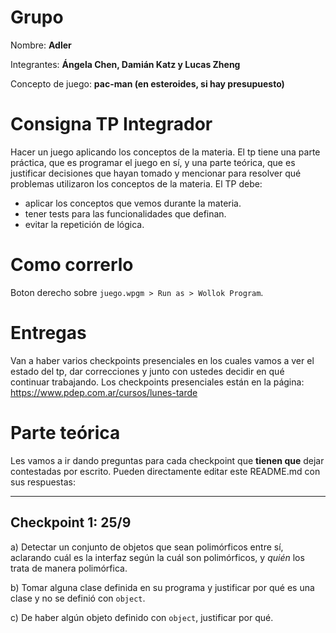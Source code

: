 # Grupo

Nombre: **Adler**

Integrantes: **Ángela Chen, Damián Katz y Lucas Zheng**

Concepto de juego: **pac-man (en esteroides, si hay presupuesto)**

# Consigna TP Integrador

Hacer un juego aplicando los conceptos de la materia. El tp tiene una parte práctica, que es programar el juego en sí, y una parte teórica, que es justificar decisiones que hayan tomado y mencionar para resolver qué problemas utilizaron los conceptos de la materia.
El TP debe:
- aplicar los conceptos que vemos durante la materia.
- tener tests para las funcionalidades que definan.
- evitar la repetición de lógica.

# Como correrlo

Boton derecho sobre `juego.wpgm > Run as > Wollok Program`.

# Entregas

Van a haber varios checkpoints presenciales en los cuales vamos a ver el estado del tp, dar correcciones y junto con ustedes decidir en qué continuar trabajando.
Los checkpoints presenciales están en la página: https://www.pdep.com.ar/cursos/lunes-tarde

# Parte teórica

Les vamos a ir dando preguntas para cada checkpoint que **tienen que** dejar contestadas por escrito. Pueden directamente editar este README.md con sus respuestas:

--------------------

## Checkpoint 1: 25/9

a) Detectar un conjunto de objetos que sean polimórficos entre sí, aclarando cuál es la interfaz según la cuál son polimórficos, y _quién_ los trata de manera polimórfica.

b) Tomar alguna clase definida en su programa y justificar por qué es una clase y no se definió con `object`.

c) De haber algún objeto definido con `object`, justificar por qué.

